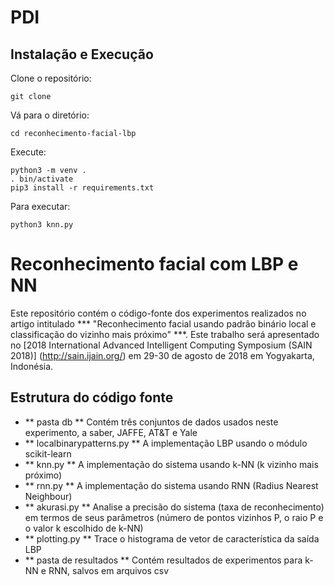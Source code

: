 # PDI

## Instalação e Execução
Clone o repositório:
```
git clone 
```
Vá para o diretório:
```
cd reconhecimento-facial-lbp
```
Execute:
```
python3 -m venv .
. bin/activate
pip3 install -r requirements.txt
```
Para executar:
```
python3 knn.py
```

# Reconhecimento facial com LBP e NN
Este repositório contém o código-fonte dos experimentos realizados no artigo intitulado *** "Reconhecimento facial usando padrão binário local e classificação do vizinho mais próximo" ***. Este trabalho será apresentado no [2018 International Advanced Intelligent Computing Symposium (SAIN 2018)] (http://sain.ijain.org/) em 29-30 de agosto de 2018 em Yogyakarta, Indonésia.

## Estrutura do código fonte
- ** pasta db ** Contém três conjuntos de dados usados ​​neste experimento, a saber, JAFFE, AT&T e Yale
- ** localbinarypatterns.py ** A implementação LBP usando o módulo scikit-learn
- ** knn.py ** A implementação do sistema usando k-NN (k vizinho mais próximo)
- ** rnn.py ** A implementação do sistema usando RNN (Radius Nearest Neighbour)
- ** akurasi.py ** Analise a precisão do sistema (taxa de reconhecimento) em termos de seus parâmetros (número de pontos vizinhos P, o raio P e o valor k escolhido de k-NN)
- ** plotting.py ** Trace o histograma de vetor de característica da saída LBP
- ** pasta de resultados ** Contém resultados de experimentos para k-NN e RNN, salvos em arquivos csv
